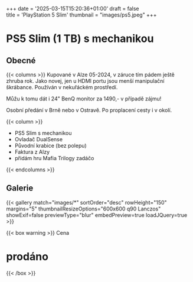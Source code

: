 +++
date = '2025-03-15T15:20:36+01:00'
draft = false   
title = 'PlayStation 5 Slim'
thumbnail = "images/ps5.jpeg"
+++
# PS5 Slim (1 TB) s mechanikou
## Obecné
{{< columns >}}
Kupované v Alze 05-2024, v záruce tím pádem ještě zhruba rok.
Jako novej, jen u HDMI portu jsou menší manipulační škrábance. Používán v nekuřáckém prostředí.

Můžu k tomu dát i 24" BenQ monitor za 1490,- v případě zájmu!

Osobní předání v Brně nebo v Ostravě. Po proplacení cesty i v okolí.

{{< column >}}
- PS5 Slim s mechanikou
- Ovladač DualSense
- Původní krabice (bez polepu)
- Faktura z Alzy
- přidám hru Mafia Trilogy zadáčo

{{< endcolumns >}}
## Galerie
{{< gallery match="images/*" sortOrder="desc" rowHeight="150" margins="5" thumbnailResizeOptions="600x600 q90 Lanczos" showExif=false previewType="blur" embedPreview=true loadJQuery=true >}}

{{< box warning >}}
  Cena

  # prodáno
{{< /box >}}







